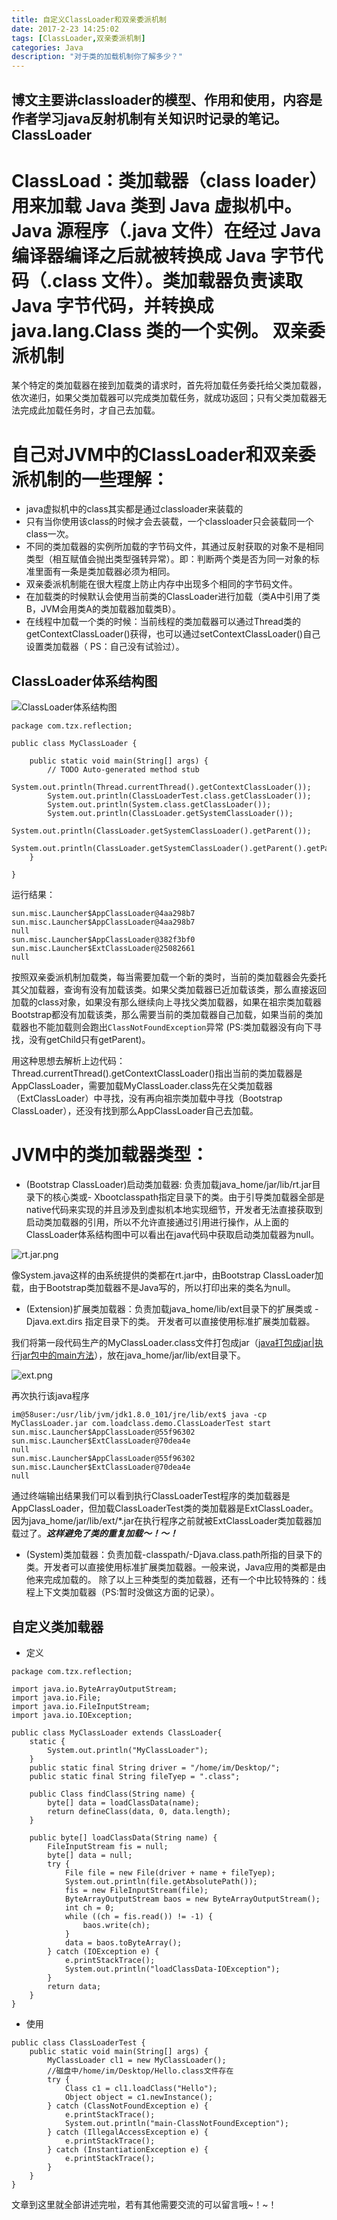 ```yaml
---
title: 自定义ClassLoader和双亲委派机制
date: 2017-2-23 14:25:02
tags: [ClassLoader,双亲委派机制]
categories: Java
description: "对于类的加载机制你了解多少？"
---
```

博文主要讲classloader的模型、作用和使用，内容是作者学习java反射机制有关知识时记录的笔记。
ClassLoader
---
ClassLoad：类加载器（class loader）用来加载 Java 类到 Java 虚拟机中。Java 源程序（.java 文件）在经过 Java 编译器编译之后就被转换成 Java 字节代码（.class 文件）。类加载器负责读取 Java 字节代码，并转换成 java.lang.Class 类的一个实例。 
双亲委派机制
===
某个特定的类加载器在接到加载类的请求时，首先将加载任务委托给父类加载器，依次递归，如果父类加载器可以完成类加载任务，就成功返回；只有父类加载器无法完成此加载任务时，才自己去加载。

自己对JVM中的ClassLoader和双亲委派机制的一些理解：
===
* java虚拟机中的class其实都是通过classloader来装载的
* 只有当你使用该class的时候才会去装载，一个classloader只会装载同一个class一次。 
* 不同的类加载器的实例所加载的字节码文件，其通过反射获取的对象不是相同类型（相互赋值会抛出类型强转异常）。即：判断两个类是否为同一对象的标准里面有一条是类加载器必须为相同。
* 双亲委派机制能在很大程度上防止内存中出现多个相同的字节码文件。
* 在加载类的时候默认会使用当前类的ClassLoader进行加载（类A中引用了类B，JVM会用类A的类加载器加载类B）。
* 在线程中加载一个类的时候：当前线程的类加载器可以通过Thread类的getContextClassLoader()获得，也可以通过setContextClassLoader()自己设置类加载器（	PS：自己没有试验过）。
 
ClassLoader体系结构图
---
![ClassLoader体系结构图](http://upload-images.jianshu.io/upload_images/1319879-037f2e2c51de5bb5?imageMogr2/auto-orient/strip%7CimageView2/2/w/1240)

```
package com.tzx.reflection;

public class MyClassLoader {

	public static void main(String[] args) {
		// TODO Auto-generated method stub
		System.out.println(Thread.currentThread().getContextClassLoader());
		System.out.println(ClassLoaderTest.class.getClassLoader());
		System.out.println(System.class.getClassLoader());
		System.out.println(ClassLoader.getSystemClassLoader());
		System.out.println(ClassLoader.getSystemClassLoader().getParent());
		System.out.println(ClassLoader.getSystemClassLoader().getParent().getParent());
	}

}
```
运行结果：

```
sun.misc.Launcher$AppClassLoader@4aa298b7
sun.misc.Launcher$AppClassLoader@4aa298b7
null
sun.misc.Launcher$AppClassLoader@382f3bf0
sun.misc.Launcher$ExtClassLoader@25082661
null
```

按照双亲委派机制加载类，每当需要加载一个新的类时，当前的类加载器会先委托其父加载器，查询有没有加载该类。如果父类加载器已近加载该类，那么直接返回加载的class对象，如果没有那么继续向上寻找父类加载器，如果在祖宗类加载器Bootstrap都没有加载该类，那么需要当前的类加载器自己加载，如果当前的类加载器也不能加载则会跑出`ClassNotFoundException`异常 (PS:类加载器没有向下寻找，没有getChild只有getParent)。

用这种思想去解析上边代码：Thread.currentThread().getContextClassLoader()指出当前的类加载器是AppClassLoader，需要加载MyClassLoader.class先在父类加载器（ExtClassLoader）中寻找，没有再向祖宗类加载中寻找（Bootstrap ClassLoader），还没有找到那么AppClassLoader自己去加载。


JVM中的类加载器类型：
===
* (Bootstrap ClassLoader)启动类加载器:
负责加载java_home/jar/lib/rt.jar目录下的核心类或- Xbootclasspath指定目录下的类。由于引导类加载器全部是native代码来实现的并且涉及到虚拟机本地实现细节，开发者无法直接获取到启动类加载器的引用，所以不允许直接通过引用进行操作，从上面的ClassLoader体系结构图中可以看出在java代码中获取启动类加载器为null。

![rt.jar.png](http://upload-images.jianshu.io/upload_images/1319879-15a6783f4a84fe82.png?imageMogr2/auto-orient/strip%7CimageView2/2/w/1240)

像System.java这样的由系统提供的类都在rt.jar中，由Bootstrap ClassLoader加载，由于Bootstrap类加载器不是Java写的，所以打印出来的类名为null。


* (Extension)扩展类加载器：负责加载java_home/lib/ext目录下的扩展类或 -Djava.ext.dirs 指定目录下的类。 开发者可以直接使用标准扩展类加载器。

我们将第一段代码生产的MyClassLoader.class文件打包成jar（[java打包成jar|执行jar包中的main方法](http://www.jianshu.com/p/c23d26873ec3)），放在java_home/jar/lib/ext目录下。

![ext.png](http://upload-images.jianshu.io/upload_images/1319879-40d666ccd6046298.png?imageMogr2/auto-orient/strip%7CimageView2/2/w/1240)

再次执行该java程序
```
im@58user:/usr/lib/jvm/jdk1.8.0_101/jre/lib/ext$ java -cp MyClassLoader.jar com.loadclass.demo.ClassLoaderTest start
sun.misc.Launcher$AppClassLoader@55f96302
sun.misc.Launcher$ExtClassLoader@70dea4e
null
sun.misc.Launcher$AppClassLoader@55f96302
sun.misc.Launcher$ExtClassLoader@70dea4e
null
```
通过终端输出结果我们可以看到执行ClassLoaderTest程序的类加载器是AppClassLoader，但加载ClassLoaderTest类的类加载器是ExtClassLoader。因为java_home/jar/lib/ext/*.jar在执行程序之前就被ExtClassLoader类加载器加载过了。***这样避免了类的重复加载～！～！***

* (System)类加载器：负责加载-classpath/-Djava.class.path所指的目录下的类。开发者可以直接使用标准扩展类加载器。一般来说，Java应用的类都是由他来完成加载的。
除了以上三种类型的类加载器，还有一个中比较特殊的：线程上下文类加载器（PS:暂时没做这方面的记录）。


自定义类加载器
---
* 定义

```
package com.tzx.reflection;

import java.io.ByteArrayOutputStream;
import java.io.File;
import java.io.FileInputStream;
import java.io.IOException;

public class MyClassLoader extends ClassLoader{
    static {
        System.out.println("MyClassLoader");
    }
    public static final String driver = "/home/im/Desktop/";
    public static final String fileTyep = ".class";

    public Class findClass(String name) {
        byte[] data = loadClassData(name);
        return defineClass(data, 0, data.length);
    }

    public byte[] loadClassData(String name) {
        FileInputStream fis = null;
        byte[] data = null;
        try {
            File file = new File(driver + name + fileTyep);
            System.out.println(file.getAbsolutePath());
            fis = new FileInputStream(file);
            ByteArrayOutputStream baos = new ByteArrayOutputStream();
            int ch = 0;
            while ((ch = fis.read()) != -1) {
                baos.write(ch);
            }
            data = baos.toByteArray();
        } catch (IOException e) {
            e.printStackTrace();
            System.out.println("loadClassData-IOException");
        }
        return data;
    }
}

```
* 使用

```
public class ClassLoaderTest {
    public static void main(String[] args) {
        MyClassLoader cl1 = new MyClassLoader();
        //磁盘中/home/im/Desktop/Hello.class文件存在
        try {
            Class c1 = cl1.loadClass("Hello");
            Object object = c1.newInstance();
        } catch (ClassNotFoundException e) {
            e.printStackTrace();
            System.out.println("main-ClassNotFoundException");
        } catch (IllegalAccessException e) {
            e.printStackTrace();
        } catch (InstantiationException e) {
            e.printStackTrace();
        }
    }
}

```

文章到这里就全部讲述完啦，若有其他需要交流的可以留言哦~！~！